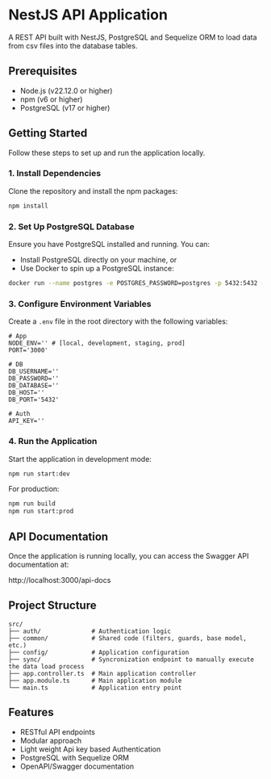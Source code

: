 # NestJS API Application

A REST API built with NestJS, PostgreSQL and Sequelize ORM to load data from csv files into the database tables.

## Prerequisites

- Node.js (v22.12.0 or higher)
- npm (v6 or higher)
- PostgreSQL (v17 or higher)

## Getting Started

Follow these steps to set up and run the application locally.

### 1. Install Dependencies

Clone the repository and install the npm packages:

```bash
npm install
```

### 2. Set Up PostgreSQL Database

Ensure you have PostgreSQL installed and running. You can:

- Install PostgreSQL directly on your machine, or
- Use Docker to spin up a PostgreSQL instance:

```bash
docker run --name postgres -e POSTGRES_PASSWORD=postgres -p 5432:5432 -d postgres
```

### 3. Configure Environment Variables

Create a `.env` file in the root directory with the following variables:

```
# App
NODE_ENV='' # [local, development, staging, prod]
PORT='3000'

# DB
DB_USERNAME=''
DB_PASSWORD=''
DB_DATABASE=''
DB_HOST=''
DB_PORT='5432'

# Auth
API_KEY=''
```

### 4. Run the Application

Start the application in development mode:

```bash
npm run start:dev
```

For production:

```bash
npm run build
npm run start:prod
```

## API Documentation

Once the application is running locally, you can access the Swagger API documentation at:

http://localhost:3000/api-docs

## Project Structure

```
src/
├── auth/              # Authentication logic
├── common/            # Shared code (filters, guards, base model, etc.)
├── config/            # Application configuration
├── sync/              # Syncronization endpoint to manually execute the data load process
├── app.controller.ts  # Main application controller
├── app.module.ts      # Main application module
└── main.ts            # Application entry point
```

## Features

- RESTful API endpoints
- Modular approach
- Light weight Api key based Authentication
- PostgreSQL with Sequelize ORM
- OpenAPI/Swagger documentation
